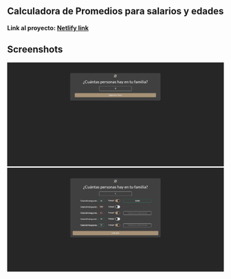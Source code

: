 <h2>Calculadora de Promedios para salarios y edades</h2>

<strong>Link al proyecto: <a href="https://distracted-mclean-d93d2f.netlify.app/">Netlify link</a></strong>

<h2>Screenshots</h2>

![Screenshot](clase-6/edades-y-salarios.jpg)
![Screenshot](clase-6/edades-y-salarios2.jpg)
